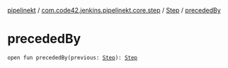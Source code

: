 [pipelinekt](../../index.md) / [com.code42.jenkins.pipelinekt.core.step](../index.md) / [Step](index.md) / [precededBy](./preceded-by.md)

# precededBy

`open fun precededBy(previous: `[`Step`](index.md)`): `[`Step`](index.md)